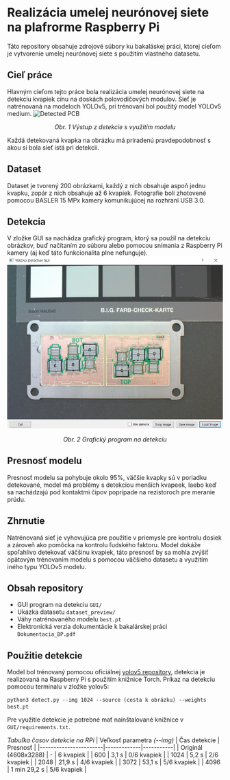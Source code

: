 # Realizácia umelej neurónovej siete na plafrorme Raspberry Pi
Táto repository obsahuje zdrojové súbory ku bakaláskej práci, ktorej cieľom je vytvorenie umelej neurónovej siete s použitím vlastného datasetu.
## Cieľ práce
Hlavným cieľom tejto práce bola realizácia umelej neurónovej siete na detekciu kvapiek cínu na doskách polovodičových modulov. Sieť je natrénovaná na modeloch YOLOv5, pri trénovaní bol použitý model YOLOv5 medium.
![Detected PCB](images/pcb_splash.png)
*<p align="center"> Obr. 1 Výstup z detekcie s využitím modelu</p>*
Každá detekovaná kvapka na obrázku má priradenú pravdepodobnosť s akou si bola sieť istá pri detekcii.
## Dataset
Dataset je tvorený 200 obrázkami, každý z nich obsahuje aspoň jednu kvapku, zopár z nich obsahuje až 6 kvapiek. Fotografie boli zhotovené pomocou BASLER 15 MPx kamery komunikujúcej na rozhraní USB 3.0. 
## Detekcia
V zložke GUI sa nachádza grafický program, ktorý sa použil na detekciu obrázkov, buď načítaním zo súboru alebo pomocou snímania z Raspberry Pi kamery (aj keď táto funkcionalita plne nefunguje).
![GUI window](images/GUI_window.jpg)
*<p align="center"> Obr. 2 Grafický program na detekciu</p>*
## Presnosť modelu
Presnosť modelu sa pohybuje okolo 95%, väčšie kvapky sú v poriadku detekované, model má problémy s detekciou menších kvapeek, laebo keď sa nachádzajú pod kontaktmi čipov poprípade na rezistoroch pre meranie prúdu.
## Zhrnutie
Natrénovaná sieť je vyhovujúca pre použitie v priemysle pre kontrolu dosiek a zároveň ako pomôcka na kontrolu ľudského faktoru. Model dokáže spoľahlivo detekovať väčšinu kvapiek, táto presnosť by sa mohla zvýšiť opätovým trénovaním modelu s pomocou väčšieho datasetu a využitím iného typu YOLOv5 modelu.
## Obsah repository
- GUI program na detekciu `GUI/`
- Ukázka datasetu `dataset_preview/`
- Váhy natrénovaného modelu `best.pt`
- Elektronická verzia dokumentácie k bakalárskej práci `Dokumentacia_BP.pdf`

## Použitie detekcie
Model bol trénovaný pomocou oficiálnej [yolov5 repository](https://github.com/ultralytics/yolov5), detekcia je realizovaná na Raspberry Pi s použitím knižnice Torch.
Príkaz na detekciu pomocou terminalu v zložke yolov5:
```
python3 detect.py --img 1024 --source (cesta k obrázku) --weights best.pt
```
Pre využitie detekcie je potrebné mať nainštalované knižnice v `GUI/requirements.txt`.

*Tabuľka časov detekcie na RPi*
| Veľkosť parametra *(--img)* | Čas detekcie | Presnosť |
|-----------------------|-------------|-----------|
| Originál (4608x3288) | - | 6 kvapiek |
| 600 | 3,1 s | 0/6 kvapiek  |
| 1024 | 5,2 s | 2/6 kvapiek |
| 2048 | 21,9 s | 4/6 kvapiek |
| 3072 | 53,1 s | 5/6 kvapiek |
| 4096 | 1 min 29,2 s | 5/6 kvapiek |
